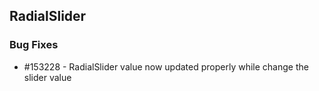 ## RadialSlider

### Bug Fixes

* \#153228 - RadialSlider value now updated properly while change the slider value

